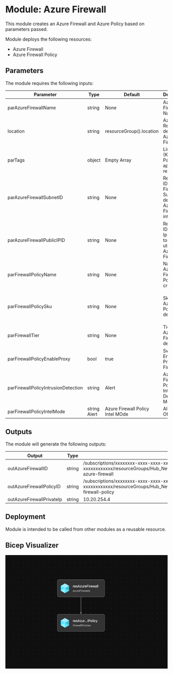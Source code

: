 # Module: Azure Firewall

This module creates an Azure Firewall and Azure Policy based on parameters passed.  

Module deploys the following resources:
  * Azure Firewall
  * Azure Firewall Policy


## Parameters

The module requires the following inputs:

 Parameter | Type | Default | Description | Requirement | Example
----------- | ---- | ------- |----------- | ----------- | -------
 parAzureFirewallName  | string | None | Azure Firewall Name | 2-64 char | alz-azure-firewall
 location | string | resourceGroup().location | Azure Region to deploy Azure Firewall to.| 2-64 char, letters, numbers, and underscores | Hub 
 parTags | object | Empty Array |List of tags (Key Value Pairs) to be applied to resources | None | environment: 'development
 parAzureFirewallSubnetID | string | None | Resource ID of Azure Firewall Subnet to deploy Azure Firewall into. | Valid Resource ID | None
 parAzureFirewallPublicIPID | string | None | Resource ID of Public Ip which is to be utilized for Azure Firewall. | Valid Resource ID | /subscriptions/xxxxxxxx-xxxx-xxxx-xxxx-xxxxxxxxxxxx/resourceGroups/Hub_Networking_POC/providers/Microsoft.Network/publicIPAddresses/alz-azure-firewall-PublicIP
 parFirewallPolicyName | string | None | Name of Azure Firewall Policy to create | 2-64 char | alz-azure-firewall-policy
 parFirewallPolicySku | string | None | Sku of Azure Policy to deploy | To deploy Premium Sku Azure Firewall also must be Premium Sku | Premium
 parFirewallTier | string | None | Tier of Azure Firewall to deploy | Standard or Premium | Premium
 parFirewallPolicyEnableProxy | bool | true | Switch to Enable Proxy to Firewall | None | true
 parFirewallPolicyIntrusionDetection | string | Alert | Azure Firewall Policy Intrusion Detection Mode | Alert, Deny, Off | Alert
 parFirewallPolicyIntelMode | string Alert | Azure Firewall Policy Intel MOde | Alert, Deny, Off | Alert
## Outputs

The module will generate the following outputs:

Output | Type | Example
------ | ---- | --------
outAzureFirewallID | string | /subscriptions/xxxxxxxx-xxxx-xxxx-xxxx-xxxxxxxxxxxx/resourceGroups/Hub_Networking_POC/providers/Microsoft.Network/azureFirewalls/alz-azure-firewall
outAzureFirewallPolicyID | string | /subscriptions/xxxxxxxx-xxxx-xxxx-xxxx-xxxxxxxxxxxx/resourceGroups/Hub_Networking_POC/providers/Microsoft.Network/firewallPolicies/alz-firewall-policy
outAzureFirewallPrivateIp | string | 10.20.254.4

## Deployment
Module is intended to be called from other modules as a reusable resource.

## Bicep Visualizer

![Bicep Visualizer](media/azure-firewall-bicep-visualizer.png "Bicep Visualizer")